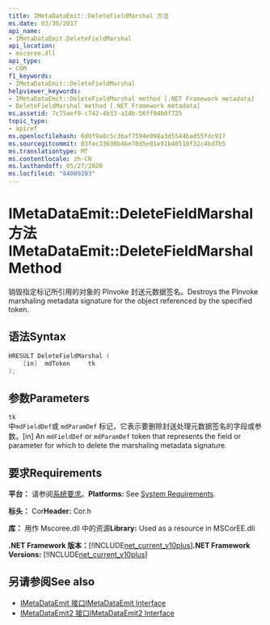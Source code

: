 ```yaml
---
title: IMetaDataEmit::DeleteFieldMarshal 方法
ms.date: 03/30/2017
api_name:
- IMetaDataEmit.DeleteFieldMarshal
api_location:
- mscoree.dll
api_type:
- COM
f1_keywords:
- IMetaDataEmit::DeleteFieldMarshal
helpviewer_keywords:
- IMetaDataEmit::DeleteFieldMarshal method [.NET Framework metadata]
- DeleteFieldMarshal method [.NET Framework metadata]
ms.assetid: 7c75aef9-c742-4b33-a14b-56ff94b0f725
topic_type:
- apiref
ms.openlocfilehash: 6d0f9a8c5c3baf7594e098a3d5544bad55fdc917
ms.sourcegitcommit: 03fec33630b46e78d5e81e91b40518f32c4bd7b5
ms.translationtype: MT
ms.contentlocale: zh-CN
ms.lasthandoff: 05/27/2020
ms.locfileid: "84009283"
---
```

# <a name="imetadataemitdeletefieldmarshal-method"></a><span data-ttu-id="b2e40-102">IMetaDataEmit::DeleteFieldMarshal 方法</span><span class="sxs-lookup"><span data-stu-id="b2e40-102">IMetaDataEmit::DeleteFieldMarshal Method</span></span>
<span data-ttu-id="b2e40-103">销毁指定标记所引用的对象的 PInvoke 封送元数据签名。</span><span class="sxs-lookup"><span data-stu-id="b2e40-103">Destroys the PInvoke marshaling metadata signature for the object referenced by the specified token.</span></span>  
  
## <a name="syntax"></a><span data-ttu-id="b2e40-104">语法</span><span class="sxs-lookup"><span data-stu-id="b2e40-104">Syntax</span></span>  
  
```cpp  
HRESULT DeleteFieldMarshal (  
    [in]  mdToken     tk  
);  
```  
  
## <a name="parameters"></a><span data-ttu-id="b2e40-105">参数</span><span class="sxs-lookup"><span data-stu-id="b2e40-105">Parameters</span></span>  
 `tk`  
 <span data-ttu-id="b2e40-106">中`mdFieldDef`或 `mdParamDef` 标记，它表示要删除封送处理元数据签名的字段或参数。</span><span class="sxs-lookup"><span data-stu-id="b2e40-106">[in] An `mdFieldDef` or `mdParamDef` token that represents the field or parameter for which to delete the marshaling metadata signature.</span></span>  
  
## <a name="requirements"></a><span data-ttu-id="b2e40-107">要求</span><span class="sxs-lookup"><span data-stu-id="b2e40-107">Requirements</span></span>  
 <span data-ttu-id="b2e40-108">**平台：** 请参阅[系统要求](../../get-started/system-requirements.md)。</span><span class="sxs-lookup"><span data-stu-id="b2e40-108">**Platforms:** See [System Requirements](../../get-started/system-requirements.md).</span></span>  
  
 <span data-ttu-id="b2e40-109">**标头：** Cor</span><span class="sxs-lookup"><span data-stu-id="b2e40-109">**Header:** Cor.h</span></span>  
  
 <span data-ttu-id="b2e40-110">**库：** 用作 Mscoree.dll 中的资源</span><span class="sxs-lookup"><span data-stu-id="b2e40-110">**Library:** Used as a resource in MSCorEE.dll</span></span>  
  
 <span data-ttu-id="b2e40-111">**.NET Framework 版本：**[!INCLUDE[net_current_v10plus](../../../../includes/net-current-v10plus-md.md)]</span><span class="sxs-lookup"><span data-stu-id="b2e40-111">**.NET Framework Versions:** [!INCLUDE[net_current_v10plus](../../../../includes/net-current-v10plus-md.md)]</span></span>  
  
## <a name="see-also"></a><span data-ttu-id="b2e40-112">另请参阅</span><span class="sxs-lookup"><span data-stu-id="b2e40-112">See also</span></span>

- [<span data-ttu-id="b2e40-113">IMetaDataEmit 接口</span><span class="sxs-lookup"><span data-stu-id="b2e40-113">IMetaDataEmit Interface</span></span>](imetadataemit-interface.md)
- [<span data-ttu-id="b2e40-114">IMetaDataEmit2 接口</span><span class="sxs-lookup"><span data-stu-id="b2e40-114">IMetaDataEmit2 Interface</span></span>](imetadataemit2-interface.md)
